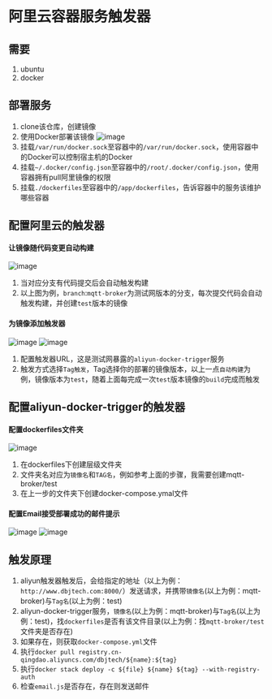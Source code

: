 # 阿里云容器服务触发器

## 需要

1. ubuntu
1. docker

## 部署服务

1. clone该仓库，创建镜像
1. 使用Docker部署该镜像
  ![image](https://user-images.githubusercontent.com/7960859/70210213-16d2a880-176d-11ea-8b6c-7e586d60d832.png)
  1. 挂载`/var/run/docker.sock`至容器中的`/var/run/docker.sock`，使用容器中的Docker可以控制宿主机的Docker
  1. 挂载`~/.docker/config.json`至容器中的`/root/.docker/config.json`，使用容器拥有pull阿里镜像的权限
  1. 挂载`./dockerfiles`至容器中的`/app/dockerfiles`，告诉容器中的服务该维护哪些容器

## 配置阿里云的触发器

#### 让镜像随代码变更自动构建
  ![image](https://user-images.githubusercontent.com/7960859/70210507-d3c50500-176d-11ea-9392-de10a4302d6b.png)
  1. 当对应分支有代码提交后会自动触发构建
  1. 以上图为例，`branch`:`mqtt-broker`为测试网版本的分支，每次提交代码会自动触发构建，并创建`test`版本的镜像

#### 为镜像添加触发器
  ![image](https://user-images.githubusercontent.com/7960859/70210781-8dbc7100-176e-11ea-8864-7c2c27d656ff.png)
  ![image](https://user-images.githubusercontent.com/7960859/70210749-72516600-176e-11ea-9a2b-f3643122432f.png)
  1. 配置触发器URL，这是测试网暴露的`aliyun-docker-trigger`服务
  1. 触发方式选择`Tag触发`，Tag选择你的部署的镜像版本，以上一点`自动构建`为例，镜像版本为`test`，随着上面每完成一次`test`版本镜像的`build`完成而触发

## 配置aliyun-docker-trigger的触发器

#### 配置dockerfiles文件夹
  ![image](https://user-images.githubusercontent.com/7960859/70211372-dd4f6c80-176f-11ea-933a-1b409a2ef312.png)
  1. 在dockerfiles下创建层级文件夹
  1. 文件夹名对应为`镜像名`和`TAG名`，例如参考上面的步骤，我需要创建mqtt-broker/test
  1. 在上一步的文件夹下创建docker-compose.ymal文件

#### 配置Email接受部署成功的邮件提示
  ![image](https://user-images.githubusercontent.com/7960859/70211923-45eb1900-1771-11ea-8fc0-a5840f2cf69d.png)
  ![image](https://user-images.githubusercontent.com/7960859/70211959-60bd8d80-1771-11ea-8dab-568bb6046487.png)

## 触发原理
1. aliyun触发器触发后，会给指定的地址（以上为例：`http://www.dbjtech.com:8000/`）发送请求，并携带`镜像名`(以上为例：mqtt-broker)与`Tag名`(以上为例：test)
1. aliyun-docker-trigger服务，`镜像名`(以上为例：mqtt-broker)与`Tag名`(以上为例：test)，找`dockerfiles`是否有该文件目录(以上为例：找`mqtt-broker/test`文件夹是否存在)
1. 如果存在，则获取`docker-compose.yml`文件
1. 执行`docker pull registry.cn-qingdao.aliyuncs.com/dbjtech/${name}:${tag}`
1. 执行`docker stack deploy -c ${file} ${name} ${tag} --with-registry-auth`
1. 检查`email.js`是否存在，存在则发送邮件